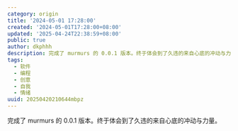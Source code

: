 ```yaml
---
category: origin
title: '2024-05-01 17:28:00'
created: '2024-05-01T17:28:00+08:00'
updated: '2025-04-24T22:38:59+08:00'
public: true
author: dkphhh
description: 完成了 murmurs 的 0.0.1 版本。终于体会到了久违的来自心底的冲动与力量……
tags:
  - 软件
  - 编程
  - 创意
  - 自我
  - 情绪
uuid: 20250420210644mbpz
---
```


完成了 murmurs 的 0.0.1 版本。终于体会到了久违的来自心底的冲动与力量。
